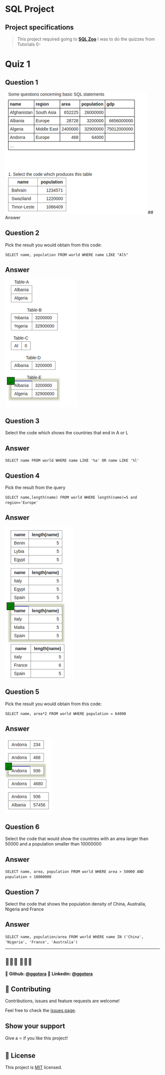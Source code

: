 # SQL Project
## Project specifications
> This project required going to **[SQL Zoo](https://sqlzoo.net/wiki/SQL_Tutorial)** I was to do the quizzes from Tutorials 0-

# Quiz 1

## Question 1
<img src="que1.png">
## Answer

## Question 2
Pick the result you would obtain from this code:
  
``SELECT name, population
      FROM world
      WHERE name LIKE "Al%" ``

## Answer
<img src='que2.png'>

## Question 3
Select the code which shows the countries that end in A or L

## Answer
``SELECT name FROM world
 WHERE name LIKE '%a' OR name LIKE '%l'``
## Question 4
 Pick the result from the query

 ``SELECT name,length(name)
FROM world
WHERE length(name)=5 and region='Europe'``

## Answer
<img alt='' src='que4.png'>

## Question 5

Pick the result you would obtain from this code:

``SELECT name, area*2 FROM world WHERE population = 64000``
## Answer
<img alt='' src='quiz5.png'>
 
 ## Question 6
  Select the code that would show the countries with an area larger than 50000 and a population smaller than 10000000
## Answer
``SELECT name, area, population
  FROM world
 WHERE area > 50000 AND population < 10000000``
## Question 7
Select the code that shows the population density of China, Australia, Nigeria and France

## Answer

 ``SELECT name, population/area
  FROM world
 WHERE name IN ('China', 'Nigeria', 'France', 'Australia')``


 
_______________________________


## 👨🏽‍💻 👨🏿‍💻
👤 **Github: [@ggotora](https://github.com/ggotora)**
👤 **Linkedin: [@ggotora](https://www.linkedin.com/in/gilbert-gotora/)**

## 🤝 Contributing

Contributions, issues and feature requests are welcome!

Feel free to check the [issues page](https://github.com/ggotora/SQL-Project).

## Show your support

Give a ⭐️ if you like this project!

## 📝 License

This project is [MIT](LICENSE) licensed.